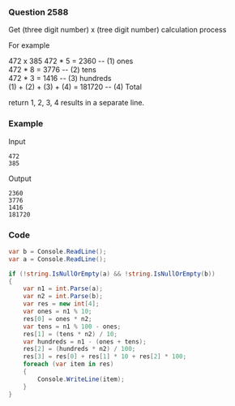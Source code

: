 ### Question 2588
Get (three digit number) x (tree digit number) calculation process 

For example

472 x 385
472 * 5 = 2360 -- (1) ones <br />
472 * 8 = 3776 -- (2) tens <br />
472 * 3 = 1416 -- (3) hundreds <br />
(1) + (2) + (3) + (4) = 181720 -- (4) Total <br />

return 1, 2, 3, 4 results in a separate line.

### Example
Input
```
472
385
```
Output
```
2360
3776
1416
181720
```
### Code
```c#
var b = Console.ReadLine();
var a = Console.ReadLine();

if (!string.IsNullOrEmpty(a) && !string.IsNullOrEmpty(b))
{
    var n1 = int.Parse(a);
    var n2 = int.Parse(b);
    var res = new int[4];
    var ones = n1 % 10;
    res[0] = ones * n2;
    var tens = n1 % 100 - ones;
    res[1] = (tens * n2) / 10;
    var hundreds = n1 - (ones + tens);
    res[2] = (hundreds * n2) / 100;
    res[3] = res[0] + res[1] * 10 + res[2] * 100;
    foreach (var item in res)
    {
        Console.WriteLine(item);
    }
}
```
